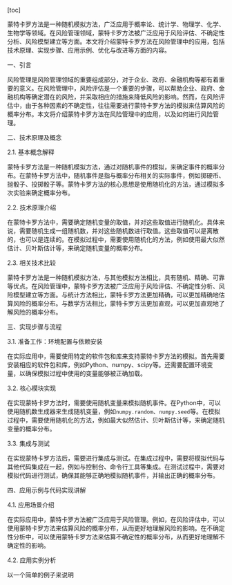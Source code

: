
[toc]                    
                
                
蒙特卡罗方法是一种随机模拟方法，广泛应用于概率论、统计学、物理学、化学、生物学等领域。在风险管理领域，蒙特卡罗方法被广泛应用于风险评估、不确定性分析、风险模型建立等方面。本文将介绍蒙特卡罗方法在风险管理中的应用，包括技术原理、实现步骤、应用示例、优化与改进等方面的内容。

一、引言

风险管理是风险管理领域的重要组成部分，对于企业、政府、金融机构等都有着重要的意义。在风险管理中，风险评估是一个重要的步骤，可以帮助企业、政府、金融机构等确定潜在的风险，并采取相应的措施来降低风险的影响。然而，在风险评估中，由于各种因素的不确定性，往往需要进行蒙特卡罗方法的模拟来估算风险的概率分布。本文将介绍蒙特卡罗方法在风险管理中的应用，以及如何进行风险管理。

二、技术原理及概念

2.1. 基本概念解释

蒙特卡罗方法是一种随机模拟方法，通过对随机事件的模拟，来确定事件的概率分布。在蒙特卡罗方法中，随机事件是指与概率分布相关的实际事件，例如掷硬币、抛骰子、投掷骰子等。蒙特卡罗方法的核心思想是使用随机化的方法，通过模拟多次实验来确定概率分布。

2.2. 技术原理介绍

在蒙特卡罗方法中，需要确定随机变量的取值，并对这些取值进行随机化。具体来说，需要随机生成一组随机数，并对这些随机数进行取值。这些取值可以是离散的，也可以是连续的。在模拟过程中，需要使用随机化的方法，例如使用最大似然估计、贝叶斯估计等，来确定随机变量的概率分布。

2.3. 相关技术比较

蒙特卡罗方法是一种随机模拟方法，与其他模拟方法相比，具有随机、精确、可靠等优点。在风险管理中，蒙特卡罗方法被广泛应用于风险评估、不确定性分析、风险模型建立等方面。与统计方法相比，蒙特卡罗方法更加精确，可以更加精确地估算风险的概率分布。与数学方法相比，蒙特卡罗方法更加直观，可以更加直观地了解风险的概率分布。

三、实现步骤与流程

3.1. 准备工作：环境配置与依赖安装

在实际应用中，需要使用特定的软件包和库来支持蒙特卡罗方法的模拟。首先需要安装相应的软件包和库，例如Python、numpy、scipy等。还需要配置环境变量，以确保模拟过程中使用的变量能够被正确加载。

3.2. 核心模块实现

在实现蒙特卡罗方法时，需要使用随机变量来模拟随机事件。在Python中，可以使用随机数生成器来生成随机变量，例如`numpy.random`、`numpy.seed`等。在模拟过程中，需要使用随机化的方法，例如最大似然估计、贝叶斯估计等，来确定随机变量的概率分布。

3.3. 集成与测试

在实现蒙特卡罗方法后，需要进行集成与测试。在集成过程中，需要将模拟代码与其他代码集成在一起，例如与控制台、命令行工具等集成。在测试过程中，需要对模拟代码进行测试，确保其能够正确地模拟随机事件，并输出正确的概率分布。

四、应用示例与代码实现讲解

4.1. 应用场景介绍

在实际应用中，蒙特卡罗方法被广泛应用于风险管理。例如，在风险评估中，可以使用蒙特卡罗方法来估算风险的概率分布，从而更好地理解风险的影响。在不确定性分析中，可以使用蒙特卡罗方法来估算不确定性的概率分布，从而更好地理解不确定性的影响。

4.2. 应用实例分析

以一个简单的例子来说明

